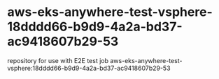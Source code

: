 # aws-eks-anywhere-test-vsphere-18dddd66-b9d9-4a2a-bd37-ac9418607b29-53
repository for use with E2E test job aws-eks-anywhere-test-vsphere:18dddd66-b9d9-4a2a-bd37-ac9418607b29-53
